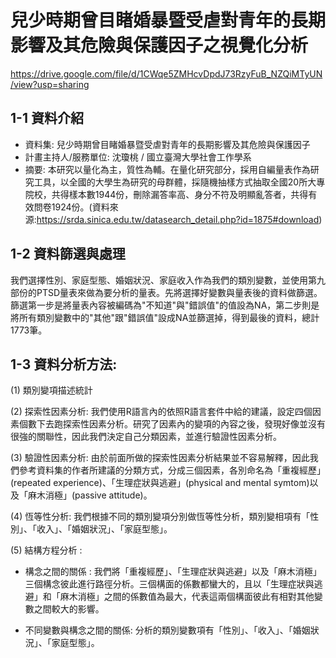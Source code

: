 # 兒少時期曾目睹婚暴暨受虐對青年的長期影響及其危險與保護因子之視覺化分析
https://drive.google.com/file/d/1CWqe5ZMHcvDpdJ73RzyFuB_NZQiMTyUN/view?usp=sharing

## 1-1 資料介紹
- 資料集: 兒少時期曾目睹婚暴暨受虐對青年的長期影響及其危險與保護因子
- 計畫主持人/服務單位: 沈瓊桃 / 國立臺灣大學社會工作學系
- 摘要: 本研究以量化為主，質性為輔。在量化研究部分，採用自編量表作為研究工具，以全國的大學生為研究的母群體，採隨機抽樣方式抽取全國20所大專院校，共得樣本數1944份，刪除漏答率高、身分不符及明顯亂答者，共得有效問卷1924份。(資料來源:https://srda.sinica.edu.tw/datasearch_detail.php?id=1875#download)
    
## 1-2 資料篩選與處理
我們選擇性別、家庭型態、婚姻狀況、家庭收入作為我們的類別變數，並使用第九部份的PTSD量表來做為要分析的量表。先將選擇好變數與量表後的資料做篩選。篩選第一步是將量表內容被編碼為"不知道"與"錯誤值"的值設為NA，第二步則是將所有類別變數中的"其他"跟"錯誤值"設成NA並篩選掉，得到最後的資料，總計1773筆。

## 1-3 資料分析方法:

(1) 類別變項描述統計

(2) 探索性因素分析:
我們使用R語言內的依照R語言套件中給的建議，設定四個因素個數下去跑探索性因素分析。研究了因素內的變項的內容之後，發現好像並沒有很強的關聯性，因此我們決定自己分類因素，並進行驗證性因素分析。

(3)  驗證性因素分析:
由於前面所做的探索性因素分析結果並不容易解釋，因此我們參考資料集的作者所建議的分類方式，分成三個因素，各別命名為「重複經歷」(repeated experience)、「生理症狀與逃避」(physical and mental symtom)以及「麻木消極」(passive attitude)。

(4) 恆等性分析: 
我們根據不同的類別變項分別做恆等性分析，類別變相項有「性別」、「收入」、「婚姻狀況」、「家庭型態」。

(5) 結構方程分析 :

- 構念之間的關係 :
 我們將「重複經歷」、「生理症狀與逃避」以及「麻木消極」三個構念彼此進行路徑分析。三個構面的係數都蠻大的，且以「生理症狀與逃避」和「麻木消極」之間的係數值為最大，代表這兩個構面彼此有相對其他變數之間較大的影響。

- 不同變數與構念之間的關係:
 分析的類別變數項有「性別」、「收入」、「婚姻狀況」、「家庭型態」。





